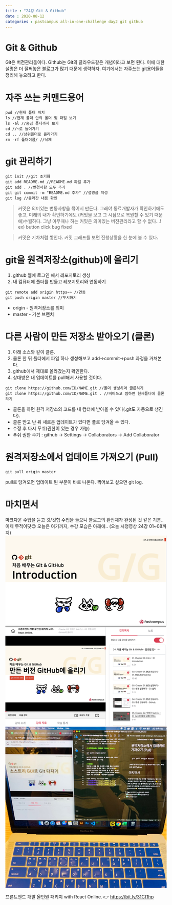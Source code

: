 ```yaml
---
title : "24강 Git & Github"
date : 2020-08-12
categories : pastcampus all-in-one-challenge day2 git github
---
```


# Git & Github
Git은 버전관리툴이다. Github는 Git의 클라우드같은 개념이라고 보면 된다. 이에 대한 설명은 더 잘써놓은 블로그가 많기 때문에 생략하자. 여기에서는 자주쓰는 git용어들을 정리해 놓으려고 한다. 
   
# 자주 쓰는 커맨드용어
```
pwd //현재 폴더 위치
ls //현재 폴더 안의 폴더 및 파일 보기
ls -al //숨김 폴더까지 보기
cd //~로 들어가기
cd .. //상위폴더로 올라가기
rm -rf 폴더이름/ //삭제
```
   
# git 관리하기
```
git init //git 초기화
git add README.md //README.md 파일 추가
git add . //변경사항 모두 추가
git git commit -m "README.md 추가" //설명글 작성
git log //올라간 내용 확인
```
> 커밋은 의미있는 변동사항을 묶어서 만든다. 그래야 동료개발자가 확인하기에도 좋고, 미래의 내가 확인하기에도 (커밋을 보고 그 시점으로 복원할 수 있기 때문에)수월하다. 그냥 아무때나 하는 커밋은 의미있는 버전관리라고 할 수 없다...! ex) button click bug fixed 
  
> 커밋은 기차처럼 쌓인다. 커밋 그래프를 보면 진행상황을 한 눈에 볼 수 있다. 

# git을 원격저장소(github)에 올리기
1. github 웹에 로그인 해서 레포지토리 생성
1. 내 컴퓨터에 폴더를 만들고 레포지토리와 연동하기
```
git remote add origin https~~ //연동
git push origin master //푸시하기
```
* origin - 원격저장소를 의미 
* master - 기본 브랜치

  
# 다른 사람이 만든 저장소 받아오기 (클론)
1. 아래 소스와 같이 클론.
1. 클론 한 뒤 폴더에서 파일 하나 생성해보고 add->commit->push 과정을 거쳐본다.
1. github에서 제대로 올라갔는지 확인한다.
1. 상대방은 내 업데이트를 pull해서 사용할 것이다. 
```
git clone https://github.com/ID/NAME.git //폴더 생성하며 클론하기
git clone https://github.com/ID/NAME.git . //띄어쓰고 쩜하면 현재폴더에 클론하기
```
* 클론을 하면 원격 저장소의 코드를 내 컴터에 받아올 수 있다(.git도 자동으로 생긴다). 
* 클론 받고 난 뒤 새로운 업데이트가 있다면 풀로 당겨올 수 있다. 
* 수정 후 다시 푸쉬(권한이 있는 경우 가능)
* 푸쉬 권한 주기 : github -> Settings -> Collaborators -> Add Collaborator

# 원격저장소에서 업데이트 가져오기 (Pull)
```
git pull origin master
```
pull로 당겨오면 업데이트 된 부분이 바로 나온다. 찍어보고 싶으면 git log.

# 마치면서
마크다운 수업을 듣고 깃/깃헙 수업을 들으니 블로그의 완전체가 완성된 것 같은 기분.. 이제 무적이닷😌
오늘은 여기까지, 수강 모습은 아래에..
(오늘 시청영상 24강 01~08까지)
![수강인증이미지](/images/200807-1.png)
![수강인증이미지](/images/200807-2.png)
![수강인증이미지](/images/200807-3.jpeg)  
   
프론트엔드 개발 올인원 패키지 with React Online. 👉 https://bit.ly/31Cf1hp